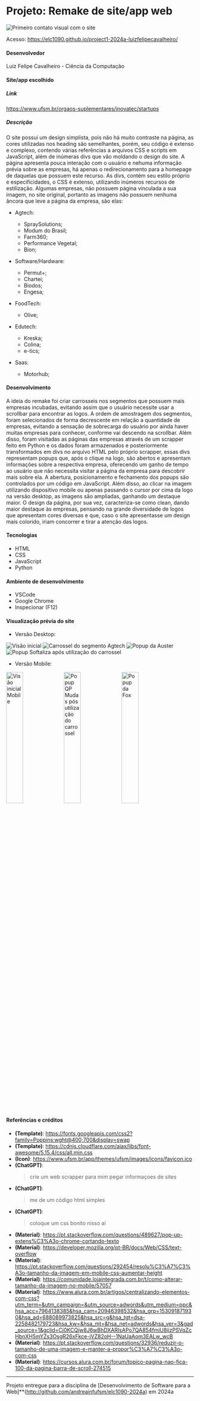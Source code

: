 # Projeto: Remake de site/app web

![Primeiro contato visual com o site](images/desktop/header.png "Screenshot do projeto")


Acesso: https://elc1090.github.io/project1-2024a-luizfelipecavalheiro/


#### Desenvolvedor
Luiz Felipe Cavalheiro - Ciência da Computação


#### Site/app escolhido

##### Link
https://www.ufsm.br/orgaos-suplementares/inovatec/startups

##### Descrição

O site possui um design simplista, pois não há muito contraste na página, as cores utilizadas nos heading
são semelhantes, porém, seu código é extenso e complexo, contendo várias referências a arquivos CSS e scripts em JavaScript, além de inúmeras divs que vão moldando o design do site. A página apresenta pouca interação com o usuário e nehuma informação prévia sobre as empresas, há apenas o redirecionamento para a homepage de daquelas que possuem este recurso. As divs, contém seu estilo próprio e especificidades, o CSS
é extenso, utilizando inúmeros recursos de estilização. Algumas empresas, não possuem página vinculada a sua imagem, no site original, portanto as imagens não possuem nenhuma âncora que leve a página da empresa, são elas:

- Agtech:
    - SpraySolutions;
    - Modum do Brasil;
    - Farm360;
    - Performance Vegetal;
    - Bion;

- Software/Hardware:
    - Permut+;
    - Chartei;
    - Biodos;
    - Engesa;
    
- FoodTech:
    - Olive;
    
- Edutech:
    - Kreska;
    - Colina;
    - e-tics;
    
- Saas:
    - Motorhub;

#### Desenvolvimento

A ideia do remake foi criar carrosseis nos segmentos que possuem mais empresas incubadas, evitando assim
que o usuário necessite usar a scrollbar para encontrar as logos. A ordem de amostragem dos segmentos, foram selecionados de forma decrescente em relação a quantidade de empresas, evitando a sensação de sobrecarga do usuário por ainda haver muitas empresas para conhecer, conforme vai descendo na scrollbar. Além disso, foram visitadas as páginas das empresas através de um scrapper feito em Python e os dados foram armazenados e posteriormente transformados em divs no arquivo HTML pelo próprio scrapper, essas divs representam popups que, após o clique na logo, são abertos e apresentam informações sobre a respectiva empresa, oferecendo um ganho de tempo ao usuário que não necessita visitar a página da empresa para descobrir mais sobre ela. A abertura, posicionamento e fechamento dos popups são controlados por um código em JavaScript. Além disso, ao clicar na imagem utilizando dispositivo mobile ou apenas passando o cursor por cima da logo na versão desktop, as imagens são ampliadas, ganhando um destaque maior. O design da página, por sua vez, caracteriza-se como clean, dando maior destaque às empresas, pensando na grande diversidade de logos que apresentam cores diversas e que, caso o site apresentasse um design mais colorido, iriam concorrer e tirar a atenção das logos.

#### Tecnologias

- HTML
- CSS
- JavaScript
- Python

#### Ambiente de desenvolvimento

- VSCode
- Google Chrome
- Inspecionar (F12)


#### Visualização prévia do site

- Versão Desktop:

![](images/desktop/header.png "Visão inicial")
![](images/desktop/carrossel.png "Carrossel do segmento Agtech")
![](images/desktop/popup1.png "Popup da Auster")
![](images/desktop/popup-carrossel.png "Popup Softaliza após utilização do carrossel")

- Versão Mobile:

<img src="images/mobile/header.png" alt="Visão inicial Mobile" width="30%"  height="auto"/>

<img src="images/mobile/carrossel.png" alt="Popup QP Mudas pós utilização do carrossel" width="30%"  height="auto"/>

<img src="images/mobile/popup.png" alt="Popup da Fox" width="30%"  height="auto"/>

#### Referências e créditos

- **(Template)**: https://fonts.googleapis.com/css2?family=Poppins:wght@400;700&display=swap
- **(Template)**: https://cdnjs.cloudflare.com/ajax/libs/font-awesome/5.15.4/css/all.min.css
- **(Icon)**: https://www.ufsm.br/app/themes/ufsm/images/icons/favicon.ico
- **(ChatGPT)**: 
    > crie um web scrapper para mim pegar informaçoes de sites 
- **(ChatGPT)**:
    > me de um código html simples
- **(ChatGPT)**:
    > coloque um css bonito nisso aí
- **(Material)**: https://pt.stackoverflow.com/questions/489627/pop-up-extens%C3%A3o-chrome-cortando-texto
- **(Material)**: https://developer.mozilla.org/pt-BR/docs/Web/CSS/text-overflow
- **(Material)**: https://pt.stackoverflow.com/questions/292454/resolu%C3%A7%C3%A3o-tamanho-da-imagem-em-mobile-css-aumentar-height
- **(Material)**: https://comunidade.lojaintegrada.com.br/t/como-alterar-tamanho-da-imagem-no-mobile/57057
- **(Material)**: https://www.alura.com.br/artigos/centralizando-elementos-com-css?utm_term=&utm_campaign=&utm_source=adwords&utm_medium=ppc&hsa_acc=7964138385&hsa_cam=20946398532&hsa_grp=153091871930&hsa_ad=688089973825&hsa_src=g&hsa_tgt=dsa-2258482179723&hsa_kw=&hsa_mt=&hsa_net=adwords&hsa_ver=3&gad_source=1&gclid=Cj0KCQjw8J6wBhDXARIsAPo7QA854fmiU8iizPSVqZcHbnXH5mYZs3OsgR26xFkce-jVZ82oH--1NaUaAom3EALw_wcB
- **(Material)**: https://pt.stackoverflow.com/questions/32936/reduzir-o-tamanho-de-uma-imagem-e-manter-a-propor%C3%A7%C3%A3o-com-css
- **(Material)**: https://cursos.alura.com.br/forum/topico-pagina-nao-fica-100-da-pagina-barra-de-scroll-274515


---
Projeto entregue para a disciplina de [Desenvolvimento de Software para a Web]**(http://github.com/andreainfufsm/elc1090-2024a) em 2024a